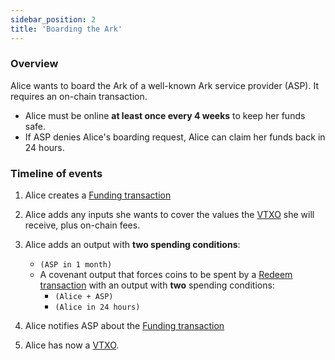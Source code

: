 ```yaml
---
sidebar_position: 2
title: 'Boarding the Ark'
---
```


### Overview

Alice wants to board the Ark of a well-known Ark service provider (ASP). It requires an on-chain transaction.

- Alice must be online **at least once every 4 weeks** to keep her funds safe.
- If ASP denies Alice's boarding request, Alice can claim her funds back in 24 hours.

### Timeline of events

1. Alice creates a [Funding transaction](./nomenclature#funding-transaction)

2. Alice adds any inputs she wants to cover the values the [VTXO](./nomenclature#vtxo-1) she will receive, plus on-chain fees.

3. Alice adds an output with **two spending conditions**:

   - `(ASP in 1 month)`
   - A covenant output that forces coins to be spent by a [Redeem transaction](./nomenclature#redeem-transaction) with an output with **two** spending conditions:
     - `(Alice + ASP)`
     - `(Alice in 24 hours)`

4. Alice notifies ASP about the [Funding transaction](./nomenclature#funding-transaction)

5. Alice has now a [VTXO](./nomenclature#vtxo-1).
